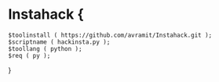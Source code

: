 # Instahack {
    $toolinstall ( https://github.com/avramit/Instahack.git );
    $scriptname ( hackinsta.py );
    $toollang ( python );
    $req ( py );
}
